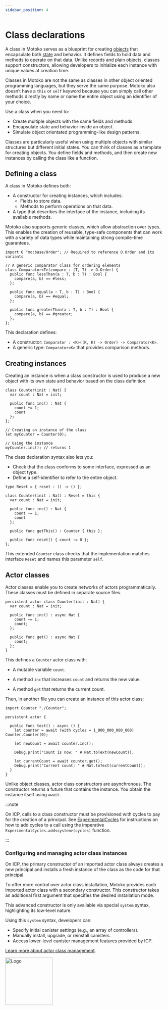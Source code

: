 ```yaml
---
sidebar_position: 4
---
```


# Class declarations

A class in Motoko serves as a blueprint for creating [objects](https://internetcomputer.org/docs/motoko/fundamentals/declarations/object-declaration) that encapsulate both [state](https://internetcomputer.org/docs/motoko/fundamentals/state) and behavior. It defines fields to hold data and methods to operate on that data. Unlike records and plain objects, classes support constructors, allowing developers to initialize each instance with unique values at creation time.

Classes in Motoko are not the same as classes in other object oriented programming languages, but they serve the same purpose. Motoko also doesn’t have a `this` or `self` keyword because you can simply call other methods directly by name or name the entire object using an identifier of your choice.

Use a class when you need to:
- Create multiple objects with the same fields and methods.
- Encapsulate state and behavior inside an object.
- Simulate object orientated programming-like design patterns.

Classes are particularly useful when using multiple objects with similar structures but different initial states. You can think of classes as a template for creating objects. You define fields and methods, and then create new instances by calling the class like a function.

## Defining a class

A class in Motoko defines both:

- A constructor for creating instances, which includes:
  - Fields to store data.
  - Methods to perform operations on that data.
- A type that describes the interface of the instance, including its available methods.

Motoko also supports generic classes, which allow abstraction over types. This enables the creation of reusable, type-safe components that can work with a variety of data types while maintaining strong compile-time guarantees.

```motoko no-repl
import O "mo:base/Order"; // Required to reference O.Order and its variants

// A generic comparator class for ordering elements
class Comparator<T>(compare : (T, T) -> O.Order) {
  public func lessThan(a : T, b : T) : Bool {
    compare(a, b) == #less;
  };

  public func equal(a : T, b : T) : Bool {
    compare(a, b) == #equal;
  };

  public func greaterThan(a : T, b : T) : Bool {
    compare(a, b) == #greater;
  };
};

```

This declaration defines:

- A constructor: `Comparator : <K>((K, K) -> Order) -> Comparator<K>`.
- A generic type: `Comparator<K>` that provides comparison methods.

## Creating instances

Creating an instance is when a class constructor is used to produce a new object with its own state and behavior based on the class definition.

```motoko no-repl
class Counter(init : Nat) {
  var count : Nat = init;

  public func inc() : Nat {
    count += 1;
    count
  };
};

// Creating an instance of the class
let myCounter = Counter(0);

// Using the instance
myCounter.inc(); // returns 1
```

The class declaration syntax also lets you:
* Check that the class conforms to some interface, expressed as an object type.
* Define a self-identifier to refer to the entire object.

```motoko no-repl
type Reset = { reset : () -> () };

class Counter(init : Nat) : Reset = this {
  var count : Nat = init;

  public func inc() : Nat {
    count += 1;
    count
  };

  public func getThis() : Counter { this };

  public func reset() { count := 0 };
};
```

This extended `Counter` class checks that the implementation matches interface `Reset` and names this parameter `self`.

## Actor classes

Actor classes enable you to create networks of actors programmatically. These classes must be defined in separate source files.

```motoko no-repl title="Counter.mo"
persistent actor class Counter(init : Nat) {
  var count : Nat = init;

  public func inc() : async Nat {
    count += 1;
    count;
  };

  public func get() : async Nat {
    count;
  };
}
```

This defines a `Counter` actor class with:

- A mutable variable `count`.

- A method `inc` that increases `count` and returns the new value.

- A method `get` that returns the current count.

Then, in another file you can create an instance of this actor class:


```motoko no-repl title="CallCounter.mo"
import Counter "./Counter";

persistent actor {

  public func test() : async () {
    let counter = await (with cycles = 1_000_000_000_000) Counter.Counter(0);

    let newCount = await counter.inc();

    Debug.print("Count is now: " # Nat.toText(newCount));

    let currentCount = await counter.get();
    Debug.print("Current count: " # Nat.toText(currentCount));
  }
}
```

Unlike object classes, actor class constructors are asynchronous. The constructor returns a future that contains the instance. You obtain the instance itself using `await`.

:::note

On ICP, calls to a class constructor must be provisioned with cycles to pay for the creation of a principal. See [ExperimentalCycles](../../base/ExperimentalCycles.md) for instructions on how to add cycles to a call using the imperative `ExperimentalCycles.add<system>(cycles)` function.

:::

### Configuring and managing actor class instances

On ICP, the primary constructor of an imported actor class always creates a new principal and installs a fresh instance of the class as the code for that principal.

To offer more control over actor class installation, Motoko provides each imported actor class with a secondary constructor. This constructor takes an additional first argument that specifies the desired installation mode.

This advanced constructor is only available via special `system` syntax, highlighting its low-level nature.

Using this `system` syntax, developers can:

- Specify initial canister settings (e.g., an array of controllers).
- Manually install, upgrade, or reinstall canisters.
- Access lower-level canister management features provided by ICP.

[Learn more about actor class management](https://internetcomputer.org/docs/motoko/main/reference/language-manual#actor-class-management).

<img src="https://cdn-assets-eu.frontify.com/s3/frontify-enterprise-files-eu/eyJwYXRoIjoiZGZpbml0eVwvYWNjb3VudHNcLzAxXC80MDAwMzA0XC9wcm9qZWN0c1wvNFwvYXNzZXRzXC8zOFwvMTc2XC9jZGYwZTJlOTEyNDFlYzAzZTQ1YTVhZTc4OGQ0ZDk0MS0xNjA1MjIyMzU4LnBuZyJ9:dfinity:9Q2_9PEsbPqdJNAQ08DAwqOenwIo7A8_tCN4PSSWkAM?width=2400" alt="Logo" width="150" height="150" />
